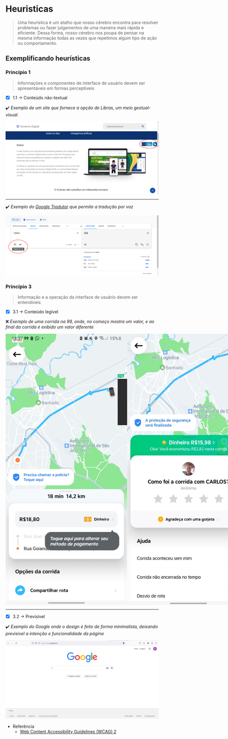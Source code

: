 # Heuristicas

> Uma heurística é um atalho que nosso cérebro encontra para resolver problemas ou fazer julgamentos de uma maneira mais rápida e eficiente. Dessa forma, nosso cérebro nos poupa de pensar na mesma informação todas as vezes que repetimos algum tipo de ação ou comportamento.

## Exemplificando heurísticas

### Princípio 1
> Informações e componentes de interface de usuário devem ser apresentáveis em formas perceptíveis

- [x] 1.1 → Conteúdo não-textual

:heavy_check_mark:  <i>Exemplo de um site que fornece a opção de Libras, um meio gestual-visual.</i>
<br />

![Governo Digital](/readme/IHC/governo.png)

---

:heavy_check_mark: <i>Exemplo do [Google Tradutor](https://translate.google.com.br/?hl=pt-BR&sl=en&tl=pt&text=Hello&op=translate) que permite a tradução por voz</i>
<br />

![Google Tradutor](/readme/IHC/tradutor.png)

### Princípio 3
> Informação e a operação da interface de usuário devem ser entendíveis

- [x] 3.1 → Conteúdo legível

:x: <i>Exemplo de uma corrida na 99, onde, no começo mostra um valor, e ao final da corrida é exibido um valor diferente</i>

<div style="display: flex;">
  <img src="/readme/IHC/uber_2.jpg" alt="99 preço diferente" width="400" />
  <img src="/readme/IHC/uber_1.jpg" alt="99 preço diferente" width="400" />
</div>

---

- [x] 3.2 → Previsível

:heavy_check_mark: <i>Exemplo do Google onde o design é feito de forma minimalista, deixando previsível a intenção e funcionalidade da página</i>
<br />

![Pesquisa google](/readme/IHC/google_min.png)


- Referência
  - [Web Content Accessibility Guidelines (WCAG) 2](https://www.w3.org/WAI/WCAG21/quickref/#principle1)
